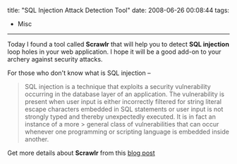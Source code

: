 title: "SQL Injection Attack Detection Tool"
date: 2008-06-26 00:08:44
tags:
- Misc
---

Today I found a tool called **Scrawlr** that will help you to detect **SQL injection** loop holes in your web application. I hope it will be a good add-on to your archery against security attacks.

For those who don't know what is SQL injection –

>SQL injection is a technique that exploits a security vulnerability occurring in the database layer of an application. The vulnerability is present when user input is either incorrectly filtered for string literal escape characters embedded in SQL statements or user input is not strongly typed and thereby unexpectedly executed. It is in fact an instance of a more > general class of vulnerabilities that can occur whenever one programming or scripting language is embedded inside another.

Get more details about **Scrawlr** from this [blog post](http://h30499.www3.hp.com/t5/HP-Security-Products-Blog/Finding-SQL-Injection-with-Scrawlr/ba-p/2408262)
